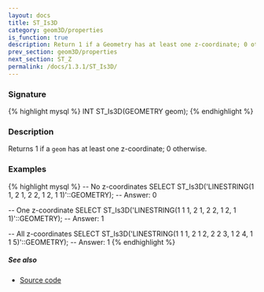 ```yaml
---
layout: docs
title: ST_Is3D
category: geom3D/properties
is_function: true
description: Return 1 if a Geometry has at least one z-coordinate; 0 otherwise
prev_section: geom3D/properties
next_section: ST_Z
permalink: /docs/1.3.1/ST_Is3D/
---
```


### Signature

{% highlight mysql %}
INT ST_Is3D(GEOMETRY geom);
{% endhighlight %}

### Description

Returns 1 if a `geom` has at least one z-coordinate; 0 otherwise.

### Examples

{% highlight mysql %}
-- No z-coordinates
SELECT ST_Is3D('LINESTRING(1 1, 2 1, 2 2, 1 2, 1 1)'::GEOMETRY);
-- Answer: 0

-- One z-coordinate
SELECT ST_Is3D('LINESTRING(1 1 1, 2 1, 2 2, 1 2, 1 1)'::GEOMETRY);
-- Answer: 1

-- All z-coordinates
SELECT ST_Is3D('LINESTRING(1 1 1, 2 1 2, 2 2 3,
                           1 2 4, 1 1 5)'::GEOMETRY);
-- Answer: 1
{% endhighlight %}

##### See also

* <a href="https://github.com/orbisgis/h2gis/blob/master/h2gis-functions/src/main/java/org/h2gis/functions/spatial/properties/ST_Is3D.java" target="_blank">Source code</a>
